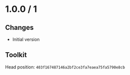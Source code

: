 # 1.0.0 / 1

## Changes

- Initial version

## Toolkit

Head position: `403f167487146a2bf2ce3fa7eaea75fa5790e8cb`



